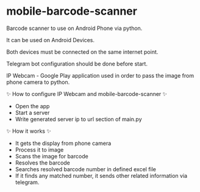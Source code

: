 # mobile-barcode-scanner
Barcode scanner to use on Android Phone via python.

It can be used on Android Devices.

Both devices must be connected on the same internet point.

Telegram bot configuration should be done before start.

IP Webcam - Google Play application used in order to pass the image from phone camera to python.

✨ How to configure IP Webcam and mobile-barcode-scanner ✨
  
  - Open the app
  - Start a server
  - Write generated server ip to url section of main.py

✨ How it works ✨
- It gets the display from phone camera
- Process it to image
- Scans the image for barcode
- Resolves the barcode
- Searches resolved barcode number in defined excel file
- If it finds any matched number, it sends other related information via telegram.
